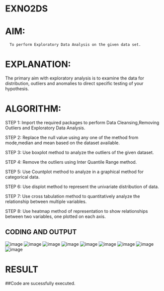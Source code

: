 # EXNO2DS
# AIM:
      To perform Exploratory Data Analysis on the given data set.
      
# EXPLANATION:
  The primary aim with exploratory analysis is to examine the data for distribution, outliers and anomalies to direct specific testing of your hypothesis.
  
# ALGORITHM:
STEP 1: Import the required packages to perform Data Cleansing,Removing Outliers and Exploratory Data Analysis.

STEP 2: Replace the null value using any one of the method from mode,median and mean based on the dataset available.

STEP 3: Use boxplot method to analyze the outliers of the given dataset.

STEP 4: Remove the outliers using Inter Quantile Range method.

STEP 5: Use Countplot method to analyze in a graphical method for categorical data.

STEP 6: Use displot method to represent the univariate distribution of data.

STEP 7: Use cross tabulation method to quantitatively analyze the relationship between multiple variables.

STEP 8: Use heatmap method of representation to show relationships between two variables, one plotted on each axis.

## CODING AND OUTPUT
![image](https://github.com/user-attachments/assets/4942f85c-e980-49ab-9a04-1664ea20bd7c)
![image](https://github.com/user-attachments/assets/8a3018f9-ceb7-45c8-8652-c552040d2b23)
![image](https://github.com/user-attachments/assets/947b8815-ad40-4daa-812c-34c97734572d)
![image](https://github.com/user-attachments/assets/f1c4739b-af9d-436c-b7aa-dae6eabaf76f)
![image](https://github.com/user-attachments/assets/6bfc7387-22af-495a-b9cf-f5413176e056)
![image](https://github.com/user-attachments/assets/cf7d65b2-834e-4824-b29b-c4ae4e1fa1b3)
![image](https://github.com/user-attachments/assets/a10207a2-e345-4be1-8b13-5e31eb96db4e)
![image](https://github.com/user-attachments/assets/d7e20641-17ba-49cd-bf6a-2b46e13b2a58)
![image](https://github.com/user-attachments/assets/8e806311-d932-4f9a-b222-34683915d657)

# RESULT
##Code are sucessfully executed.
